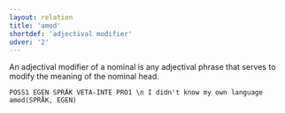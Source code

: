 ```yaml
---
layout: relation
title: 'amod'
shortdef: 'adjectival modifier'
udver: '2'
---
```


An adjectival modifier of a nominal is any adjectival phrase that serves
to modify the meaning of the nominal head.

~~~ sdparse
POSS1 EGEN SPRÅK VETA-INTE PRO1 \n I didn't know my own language
amod(SPRÅK, EGEN)
~~~
<!-- Interlanguage links updated Út zář 29 20:43:09 CEST 2020 -->
